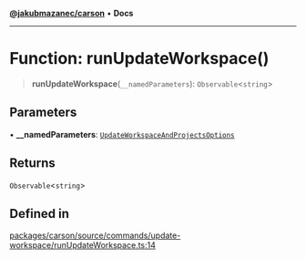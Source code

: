 [**@jakubmazanec/carson**](../README.md) • **Docs**

---

# Function: runUpdateWorkspace()

> **runUpdateWorkspace**(`__namedParameters`): `Observable`\<`string`\>

## Parameters

• **\_\_namedParameters**:
[`UpdateWorkspaceAndProjectsOptions`](../type-aliases/UpdateWorkspaceAndProjectsOptions.md)

## Returns

`Observable`\<`string`\>

## Defined in

[packages/carson/source/commands/update-workspace/runUpdateWorkspace.ts:14](https://github.com/jakubmazanec/tools/blob/29163046acd1da0224b08fd05ca40f385e9ab4e5/packages/carson/source/commands/update-workspace/runUpdateWorkspace.ts#L14)
